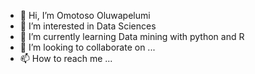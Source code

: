 - 👋 Hi, I’m Omotoso Oluwapelumi
- 👀 I’m interested in Data Sciences
- 🌱 I’m currently learning Data mining with python and R
- 💞️ I’m looking to collaborate on ...
- 📫 How to reach me ...

<!---
jimbohalper/jimbohalper is a ✨ special ✨ repository because its `README.md` (this file) appears on your GitHub profile.
You can click the Preview link to take a look at your changes.
--->
